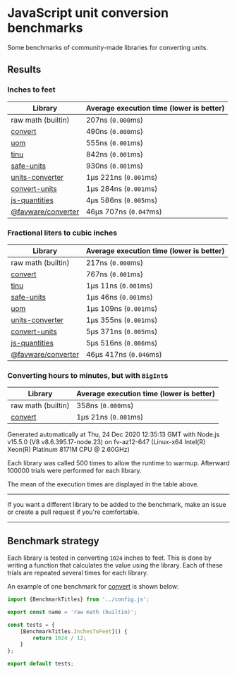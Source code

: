 # JavaScript unit conversion benchmarks

Some benchmarks of community-made libraries for converting units.

## Results

<!-- beginblock(results) -->

### Inches to feet

| Library                                                            | Average execution time (lower is better) |
| ------------------------------------------------------------------ | ---------------------------------------- |
| raw math (builtin)                                                 | 207ns (`0.000`ms)                        |
| [convert](https://npmjs.com/package/convert)                       | 490ns (`0.000`ms)                        |
| [uom](https://npmjs.com/package/uom)                               | 555ns (`0.001`ms)                        |
| [tinu](https://npmjs.com/package/tinu)                             | 842ns (`0.001`ms)                        |
| [safe-units](https://npmjs.com/package/safe-units)                 | 930ns (`0.001`ms)                        |
| [units-converter](https://npmjs.com/package/units-converter)       | 1µs 221ns (`0.001`ms)                    |
| [convert-units](https://npmjs.com/package/convert-units)           | 1µs 284ns (`0.001`ms)                    |
| [js-quantities](https://npmjs.com/package/js-quantities)           | 4µs 586ns (`0.005`ms)                    |
| [@favware/converter](https://npmjs.com/package/@favware/converter) | 46µs 707ns (`0.047`ms)                   |

### Fractional liters to cubic inches

| Library                                                            | Average execution time (lower is better) |
| ------------------------------------------------------------------ | ---------------------------------------- |
| raw math (builtin)                                                 | 217ns (`0.000`ms)                        |
| [convert](https://npmjs.com/package/convert)                       | 767ns (`0.001`ms)                        |
| [tinu](https://npmjs.com/package/tinu)                             | 1µs 11ns (`0.001`ms)                     |
| [safe-units](https://npmjs.com/package/safe-units)                 | 1µs 46ns (`0.001`ms)                     |
| [uom](https://npmjs.com/package/uom)                               | 1µs 109ns (`0.001`ms)                    |
| [units-converter](https://npmjs.com/package/units-converter)       | 1µs 355ns (`0.001`ms)                    |
| [convert-units](https://npmjs.com/package/convert-units)           | 5µs 371ns (`0.005`ms)                    |
| [js-quantities](https://npmjs.com/package/js-quantities)           | 5µs 516ns (`0.006`ms)                    |
| [@favware/converter](https://npmjs.com/package/@favware/converter) | 46µs 417ns (`0.046`ms)                   |

### Converting hours to minutes, but with `BigInt`s

| Library                                      | Average execution time (lower is better) |
| -------------------------------------------- | ---------------------------------------- |
| raw math (builtin)                           | 358ns (`0.000`ms)                        |
| [convert](https://npmjs.com/package/convert) | 1µs 21ns (`0.001`ms)                     |

Generated automatically at Thu, 24 Dec 2020 12:35:13 GMT with Node.js v15.5.0 (V8 v8.6.395.17-node.23) on fv-az12-647 (Linux-x64 Intel(R) Xeon(R) Platinum 8171M CPU @ 2.60GHz)

Each library was called 500 times to allow the runtime to warmup.
Afterward 100000 trials were performed for each library.

<!-- endblock(results) -->

The mean of the execution times are displayed in the table above.

---

If you want a different library to be added to the benchmark, make an issue or create a pull request if you're comfortable.

---

## Benchmark strategy

Each library is tested in converting `1024` inches to feet.
This is done by writing a function that calculates the value using the library.
Each of these trials are repeated several times for each library.

An example of one benchmark for [convert](https://github.com/pizzafox/convert) is shown below:

```js
import {BenchmarkTitles} from '../config.js';

export const name = 'raw math (builtin)';

const tests = {
	[BenchmarkTitles.InchesToFeet]() {
		return 1024 / 12;
	}
};

export default tests;
```
